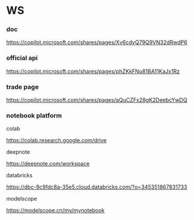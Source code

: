 # WS

### doc

https://copilot.microsoft.com/shares/pages/Xv6cdvQ79Q9VN32dRwdP6


### official api 

https://copilot.microsoft.com/shares/pages/phZKkFNu81BA11KaJx1Rz


### trade page

https://copilot.microsoft.com/shares/pages/aQuCZFx28gK2DeebcYwDQ


### notebook platform

colab

https://colab.research.google.com/drive

deepnote

https://deepnote.com/workspace

databricks

https://dbc-9c9fdc8a-35e5.cloud.databricks.com/?o=345351867831733


modelscope

https://modelscope.cn/my/mynotebook


